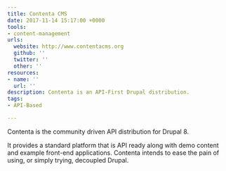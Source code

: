 ```yaml
---
title: Contenta CMS
date: 2017-11-14 15:17:00 +0000
tools:
- content-management
urls:
  website: http://www.contentacms.org
  github: ''
  twitter: ''
  other: ''
resources:
- name: ''
  url: ''
description: Contenta is an API-First Drupal distribution.
tags:
- API-Based

---
```

Contenta is the community driven API distribution for Drupal 8.

It provides a standard platform that is API ready along with demo content and example front-end applications. Contenta intends to ease the pain of using, or simply trying, decoupled Drupal.
